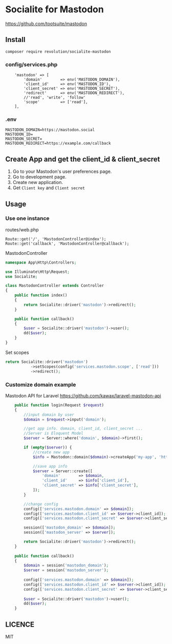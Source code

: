 # Socialite for Mastodon

https://github.com/tootsuite/mastodon

## Install
```
composer require revolution/socialite-mastodon
```

### config/services.php

```
    'mastodon' => [
        'domain'        => env('MASTODON_DOMAIN'),
        'client_id'     => env('MASTODON_ID'),
        'client_secret' => env('MASTODON_SECRET'),
        'redirect'      => env('MASTODON_REDIRECT'),
        //'read', 'write', 'follow'
        'scope'         => ['read'],
    ],
```

### .env
```
MASTODON_DOMAIN=https://mastodon.social
MASTODON_ID=
MASTODON_SECRET=
MASTODON_REDIRECT=https://example.com/callback

```

## Create App and get the client_id & client_secret

1. Go to your Mastodon's user preferences page.
2. Go to development page.
3. Create new application.
4. Get `Client key` and `Client secret`

## Usage

### Use one instance
routes/web.php
```
Route::get('/', 'MastodonController@index');
Route::get('callback', 'MastodonController@callback');
```

MastodonController

```php
namespace App\Http\Controllers;

use Illuminate\Http\Request;
use Socialite;

class MastodonController extends Controller
{
    public function index()
    {
        return Socialite::driver('mastodon')->redirect();
    }

    public function callback()
    {
        $user = Socialite::driver('mastodon')->user();
        dd($user);
    }
}

```

Set scopes
```php
return Socialite::driver('mastodon')
           ->setScopes(config('services.mastodon.scope', ['read']))
           ->redirect();
```

### Customize domain example

Mastodon API for Laravel
https://github.com/kawax/laravel-mastodon-api

```php
    public function login(Request $request)
    {
        //input domain by user
        $domain = $request->input('domain');

        //get app info. domain, client_id, client_secret ...
        //Server is Eloquent Model
        $server = Server::where('domain', $domain)->first();

        if (empty($server)) {
            //create new app
            $info = Mastodon::domain($domain)->createApp('my-app', 'https://example.com/callback', 'read');

            //save app info
            $server = Server::create([
                'domain'        => $domain,
                'client_id'     => $info['client_id'],
                'client_secret' => $info['client_secret'],
            ]);
        }

        //change config
        config(['services.mastodon.domain' => $domain]);
        config(['services.mastodon.client_id' => $server->client_id]);
        config(['services.mastodon.client_secret' => $server->client_secret]);

        session(['mastodon_domain' => $domain]);
        session(['mastodon_server' => $server]);

        return Socialite::driver('mastodon')->redirect();
    }
    
    public function callback()
    {
        $domain = session('mastodon_domain');
        $server = session('mastodon_server');
    
        config(['services.mastodon.domain' => $domain]);
        config(['services.mastodon.client_id' => $server->client_id]);
        config(['services.mastodon.client_secret' => $server->client_secret]);
    
        $user = Socialite::driver('mastodon')->user();
        dd($user);
    }
```


## LICENCE
MIT
